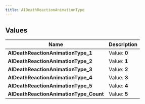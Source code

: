 ```yaml
---
title: AIDeathReactionAnimationType
---
```


## Values

| Name | Description |
| ---- | ----------- |
| **AIDeathReactionAnimationType\_1** | Value: **0** |
| **AIDeathReactionAnimationType\_2** | Value: **1** |
| **AIDeathReactionAnimationType\_3** | Value: **2** |
| **AIDeathReactionAnimationType\_4** | Value: **3** |
| **AIDeathReactionAnimationType\_5** | Value: **4** |
| **AIDeathReactionAnimationType\_Count** | Value: **5** |

